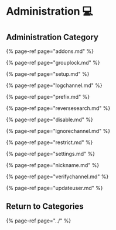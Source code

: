# Administration 💻

## Administration Category

{% page-ref page="addons.md" %}

{% page-ref page="grouplock.md" %}

{% page-ref page="setup.md" %}

{% page-ref page="logchannel.md" %}

{% page-ref page="prefix.md" %}

{% page-ref page="reversesearch.md" %}

{% page-ref page="disable.md" %}

{% page-ref page="ignorechannel.md" %}

{% page-ref page="restrict.md" %}

{% page-ref page="settings.md" %}

{% page-ref page="nickname.md" %}

{% page-ref page="verifychannel.md" %}

{% page-ref page="updateuser.md" %}

## Return to Categories

{% page-ref page="../" %}

